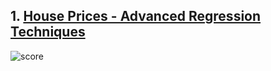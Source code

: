 ## 1. [House Prices - Advanced Regression Techniques](https://github.com/cksdud7007/Kaggle-Study/tree/main/House_Price)
![score](https://github.com/cksdud7007/Kaggle-Study/assets/84171662/eaa04931-1f6e-46b8-9af3-c1b9889bae52)
